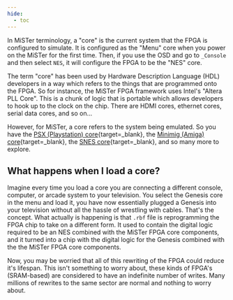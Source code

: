 ```yaml
---
hide:
  - toc
---
```


In MiSTer terminology, a "core" is the current system that the FPGA is configured to simulate. It is configured as the "Menu" core when you power on the MiSTer for the first time. Then, if you use the OSD and go to `_Console` and then select `NES`, it will configure the FPGA to be the "NES" core.

The term "core" has been used by Hardware Description Language (HDL) developers in a way which refers to the things that are programmed onto the FPGA. So for instance, the MiSTer FPGA framework uses Intel's "Altera PLL Core". This is a chunk of logic that is portable which allows developers to hook up to the clock on the chip. There are HDMI cores, ethernet cores, serial data cores, and so on...

However, for MiSTer, a core refers to the system being emulated. So you have the [PSX (Playstation) core](https://github.com/MiSTer-devel/PSX_MiSTer){target=_blank}, the [Minimig (Amiga) core](https://github.com/MiSTer-devel/Minimig-AGA_MiSTer){target=_blank}, the [SNES core](https://github.com/MiSTer-devel/SNES_MiSTer){target=_blank}, and so many more to explore.

## What happens when I load a core?

Imagine every time you load a core you are connecting a different console, computer, or arcade system to your television. You select the Genesis core in the menu and load it, you have now essentially plugged a Genesis into your television without all the hassle of wrestling with cables. That's the concept. What actually is happening is that `.rbf` file is reprogramming the FPGA chip to take on a different form. It used to contain the digital logic required to be an NES combined with the MiSTer FPGA core components, and it turned into a chip with the digital logic for the Genesis combined with the the MiSTer FPGA core components.

Now, you may be worried that all of this rewriting of the FPGA could reduce it's lifespan. This isn't something to worry about, these kinds of FPGA's (SRAM-based) are considered to have an indefinite number of writes. Many millions of rewrites to the same sector are normal and nothing to worry about.
